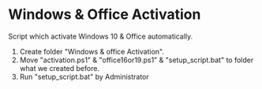# Windows & Office Activation
Script which activate Windows 10 &amp; Office automatically.

1. Create folder "Windows & office Activation".
2. Move "activation.ps1" & "office16or19.ps1" & "setup_script.bat" to folder what we created before.
3. Run "setup_script.bat" by Administrator
